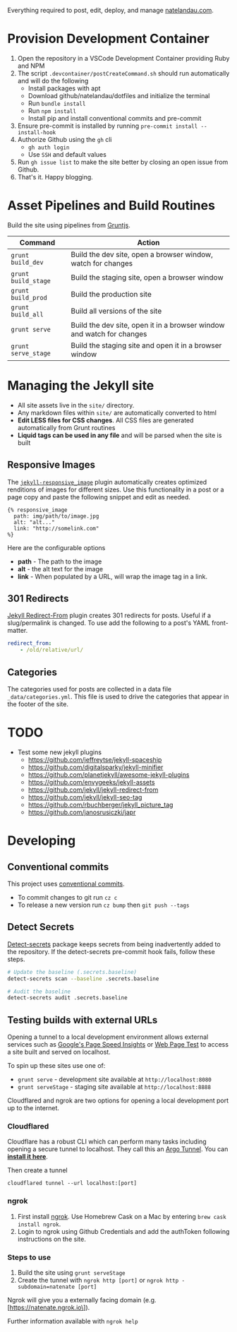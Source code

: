 Everything required to post, edit, deploy, and manage [natelandau.com](https://natelandau.com).

# Provision Development Container

1. Open the repository in a VSCode Development Container providing Ruby and NPM
2. The script `.devcontainer/postCreateCommand.sh` should run automatically and will do the following
    - Install packages with apt
    - Download github/natelandau/dotfiles and initialize the terminal
    - Run `bundle install`
    - Run `npm install`
    - Install pip and install conventional commits and pre-commit
3. Ensure pre-commit is installed by running `pre-commit install --install-hook`
4. Authorize Github using the `gh` cli
    - `gh auth login`
    - Use `SSH` and default values
5. Run `gh issue list` to make the site better by closing an open issue from Github.
6. That's it. Happy blogging.

# Asset Pipelines and Build Routines

Build the site using pipelines from [Gruntjs](https://gruntjs.com/).

| Command             | Action                                                                |
| ------------------- | --------------------------------------------------------------------- |
| `grunt build_dev`   | Build the dev site, open a browser window, watch for changes          |
| `grunt build_stage` | Build the staging site, open a browser window                         |
| `grunt build_prod`  | Build the production site                                             |
| `grunt build_all`   | Build all versions of the site                                        |
| `grunt serve`       | Build the dev site, open it in a browser window and watch for changes |
| `grunt serve_stage` | Build the staging site and open it in a browser window                |

# Managing the Jekyll site

-   All site assets live in the `site/` directory.
-   Any markdown files within `site/` are automatically converted to html
-   **Edit LESS files for CSS changes**. All CSS files are generated automatically from Grunt routines
-   **Liquid tags can be used in any file** and will be parsed when the site is built

## Responsive Images

The [`jekyll-responsive_image`](https://github.com/wildlyinaccurate/jekyll-responsive-image) plugin automatically creates optimized renditions of images for different sizes. Use this functionality in a post or a page copy and paste the following snippet and edit as needed.

```
{% responsive_image
  path: img/path/to/image.jpg
  alt: "alt..."
  link: "http://somelink.com"
%}
```

Here are the configurable options

-   **path** - The path to the image
-   **alt** - the alt text for the image
-   **link** - When populated by a URL, will wrap the image tag in a link.

## 301 Redirects

[Jekyll Redirect-From](https://github.com/jekyll/jekyll-redirect-from) plugin creates 301 redirects for posts. Useful if a slug/permalink is changed. To use add the following to a post's YAML front-matter.

```yaml
redirect_from:
    - /old/relative/url/
```

## Categories

The categories used for posts are collected in a data file `_data/categories.yml`. This file is used to drive the categories that appear in the footer of the site.

# TODO

-   Test some new jekyll plugins
    -   https://github.com/jeffreytse/jekyll-spaceship
    -   https://github.com/digitalsparky/jekyll-minifier
    -   https://github.com/planetjekyll/awesome-jekyll-plugins
    -   https://github.com/envygeeks/jekyll-assets
    -   https://github.com/jekyll/jekyll-redirect-from
    -   https://github.com/jekyll/jekyll-seo-tag
    -   https://github.com/rbuchberger/jekyll_picture_tag
    -   https://github.com/janosrusiczki/japr

# Developing

## Conventional commits

This project uses [conventional commits](https://github.com/commitizen/cz-cli).

-   To commit changes to git run `cz c`
-   To release a new version run `cz bump` then `git push --tags`

## Detect Secrets

[Detect-secrets](https://github.com/Yelp/detect-secrets) package keeps secrets from being inadvertently added to the repository. If the detect-secrets pre-commit hook fails, follow these steps.

```bash
# Update the baseline (.secrets.baseline)
detect-secrets scan --baseline .secrets.baseline

# Audit the baseline
detect-secrets audit .secrets.baseline
```

## Testing builds with external URLs

Opening a tunnel to a local development environment allows external services such as [Google's Page Speed Insights](https://developers.google.com/speed/pagespeed/insights/) or [Web Page Test](https://www.webpagetest.org) to access a site built and served on localhost.

To spin up these sites use one of:

-   `grunt serve` - development site available at `http://localhost:8080`
-   `grunt serveStage` - staging site available at `http://localhost:8888`

Cloudflared and ngrok are two options for opening a local development port up to the internet.

### Cloudflared

Cloudflare has a robust CLI which can perform many tasks including opening a secure tunnel to localhost. They call this an [Argo Tunnel](https://www.cloudflare.com/products/argo-tunnel/). You can **[install it here](https://developers.cloudflare.com/argo-tunnel/downloads/)**.

Then create a tunnel

```
cloudflared tunnel --url localhost:[port]
```

### ngrok

1. First install [ngrok](https://ngrok.com). Use Homebrew Cask on a Mac by entering `brew cask install ngrok`.
1. Login to ngrok using Github Credentials and add the authToken following instructions on the site.

### Steps to use

1. Build the site using `grunt serveStage`
1. Create the tunnel with `ngrok http [port]` or `ngrok http -subdomain=natenate [port]`

Ngrok will give you a externally facing domain (e.g. \[https://natenate.ngrok.io\]).

Further information available with `ngrok help`
